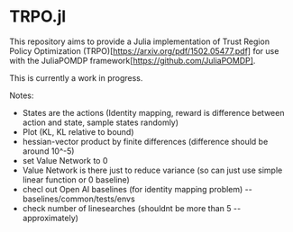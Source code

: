 # TRPO.jl

This repository aims to provide a Julia implementation of Trust Region Policy Optimization (TRPO)[https://arxiv.org/pdf/1502.05477.pdf] for use with the JuliaPOMDP framework[https://github.com/JuliaPOMDP].

This is currently a work in progress.

Notes:

- States are the actions (Identity mapping, reward is difference between action and state, sample states randomly)
- Plot (KL, KL relative to bound)
- hessian-vector product by finite differences (difference should be around 10^-5)
- set Value Network to 0
- Value Network is there just to reduce variance (so can just use simple linear function or 0 baseline)
- checl out Open AI baselines (for identity mapping problem) -- baselines/common/tests/envs
- check number of linesearches (shouldnt be more than 5 -- approximately)
